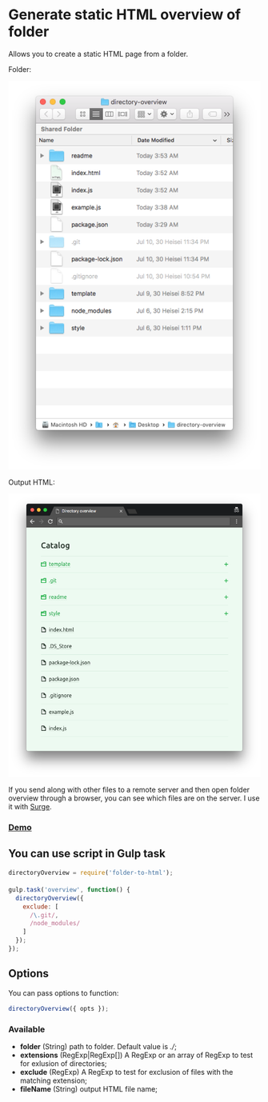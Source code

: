 # Generate static HTML overview of folder
Allows you to create a static HTML page from a folder.

Folder:

![alt text](https://raw.githubusercontent.com/artmizu/folder-to-html/master/readme/input.png)


Output HTML:

![alt text](https://raw.githubusercontent.com/artmizu/folder-to-html/master/readme/output.png)

If you send along with other files to a remote server and then open folder overview through a browser, you can see which files are on the server. I use it with [Surge](http://surge.sh/).

### [Demo](http://05.dev.artmizu.ru)

## You can use script in Gulp task
```javascript
directoryOverview = require('folder-to-html');

gulp.task('overview', function() {
  directoryOverview({
    exclude: [
      /\.git/,
      /node_modules/
    ]
  });
});
```

## Options
You can pass options to function:
```javascript
directoryOverview({ opts });
```

### Available
* __folder__ (String) path to folder. Default value is _./_;
* __extensions__ (RegExp|RegExp[]) A RegExp or an array of RegExp to test for exlusion of directories;
* __exclude__ (RegExp) A RegExp to test for exclusion of files with the matching extension;
* __fileName__ (String) output HTML file name;
